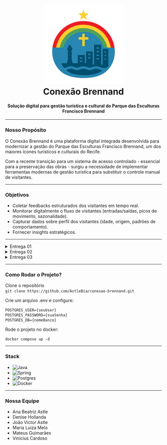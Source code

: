 <h1 align="center">
  <img src="./imgs/logo-conexao-brennand.png" alt="Logo Conexao Brennand" width="256">
  
  <br>
  Conexão Brennand
  <br>
</h1>

<h4 align="center"> Solução digital para gestão turística e cultural do Parque das Esculturas Francisco Brennand</h4>

___

### Nosso Propósito
O Conexão Brennand é uma plataforma digital integrada desenvolvida para modernizar a gestão do Parque das Esculturas
Francisco Brennand, um dos maiores ícones turísticos e culturais do Recife.

Com a recente transição para um sistema de acesso controlado - essencial para a preservação das obras - surgiu a 
necessidade de implementar ferramentas modernas de gestão turística para substituir o controle manual de visitantes.

___

### Objetivos
- Coletar feedbacks estruturados dos visitantes em tempo real.
- Monitorar digitalmente o fluxo de visitantes (entradas/saídas, picos de movimento, sazonalidade).
- Capturar dados sobre perfil dos visitantes (idade, origem, padrões de comportamento).
- Fornecer insights estratégicos.

___

<details>
<summary>Entrega 01</summary>

![pagina de feedback](./imgs/pagina-feedback.png "Página de Feedback")
- [Histórias](https://docs.google.com/document/d/1mw2Fn3mDez4JXTWPMTDLrQdW0luBjPhAeknhJ1G6Cxg/edit?usp=sharing)
- [Protótipo Lo-Fi](https://www.relume.io/app/project/P2458704_MlmAruUQVw1XfQFeAHkPaG0J7zqlO1hUL94wSCKeIYQ#mode=design)
- [Screencast](https://youtu.be/4iUh6cJtcUE)

</details>

<details>
<summary>Entrega 02</summary>

![Issue tracker](./imgs/issue-tracker.png "Página Issues")
- [Screencast](https://youtu.be/XOh8VCBBnJ0)
</details>

<details>
<summary>Entrega 03</summary>

![Issue tracker](./imgs/IssueTrackerEntrega3.png)
![Issue tracker](./imgs/IssueTrackerOpenEntrega3.png)

- [Screencast]()

</details>

___

### Como Rodar o Projeto?

Clone o repositório \
`git clone https://github.com/AstleBia/conexao-brennand.git`

Crie um arquivo .env e configure:
```
POSTGRES_USER={seuUser}
POSTGRES_PASSWORD={suaSenha}
POSTGRES_DB={nomeBanco}
```
Rode o projeto no docker:
```
docker compose up -d
```


___

### Stack
- ![Java](https://img.shields.io/badge/java-%23ED8B00.svg?style=for-the-badge&logo=openjdk&logoColor=white)
- ![Spring](https://img.shields.io/badge/spring-%236DB33F.svg?style=for-the-badge&logo=spring&logoColor=white)
- ![Postgres](https://img.shields.io/badge/postgres-%23316192.svg?style=for-the-badge&logo=postgresql&logoColor=white)
- ![Docker](https://img.shields.io/badge/docker-%230db7ed.svg?style=for-the-badge&logo=docker&logoColor=white)

___

### Nossa Equipe
- Ana Beatriz Astle
- Denise Hollanda
- João Victor Astle
- Maria Luiza Melo
- Mateus Guimarães
- Vinicius Cardoso


